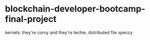 # blockchain-developer-bootcamp-final-project
kernels: they're corny and they're techie, distributed file speccy 
